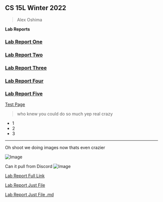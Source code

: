 ## CS 15L Winter 2022
>Alex Oshima

**Lab Reports**

### [Lab Report One](lab-report-1-week-2.md)
### [Lab Report Two](lab-report-2-week-4.md)
### [Lab Report Three](lab-report-3-week-6.md)
### [Lab Report Four](lab-report-4-week-8.md)
### [Lab Report Five](lab-report-5-week-10.md)

[Test Page](https://cnsquared.github.io/cse15l-lab-reports/testFile.html)

>who knew you could do so much
>yep real crazy

* 1
* 2
* 3

--- 

Oh shoot we doing images now thats even crazier

![Image](https://media.discordapp.net/attachments/583129512397504513/930601969209454642/unknown.png)	

Can it pull from Discord
![Image](https://images-ext-1.discordapp.net/external/hfvJ651F3kBDzcRx-Oi5eB9UifvYQpdSoQU4lVe0OHI/https/wallpaperaccess.com/full/3518234.jpg?width=2078&height=1169)

[Lab Report Full Link](https://cnsquared.github.io/cse15l-lab-reports/lab-report-1-week-2.html)

[Lab Report Just File](lab-report-1-week-2.html)

[Lab Report Just File .md](lab-report-1-week-2.md)
